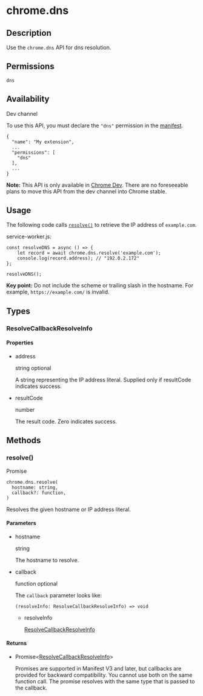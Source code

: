 # chrome.dns

## Description

Use the `chrome.dns` API for dns resolution.

## Permissions

`dns`

## Availability

Dev channel

To use this API, you must declare the `"dns"` permission in the [manifest](/docs/extensions/mv3/manifest).

```
{
  "name": "My extension",
  ...
  "permissions": [
    "dns"
  ],
  ...
}
```

**Note:** This API is only available in [Chrome Dev](https://www.google.com/chrome/dev/). There are no foreseeable plans to move this API from the dev channel into Chrome stable.

## Usage

The following code calls [`resolve()`](#method-resolve) to retrieve the IP address of `example.com`.

service-worker.js:

```
const resolveDNS = async () => {
    let record = await chrome.dns.resolve('example.com');
    console.log(record.address); // "192.0.2.172"
};

resolveDNS();
```

**Key point:** Do not include the scheme or trailing slash in the hostname. For example, `https://example.com/` is invalid.

## Types

### ResolveCallbackResolveInfo

#### Properties

- address
  
  string optional
  
  A string representing the IP address literal. Supplied only if resultCode indicates success.
- resultCode
  
  number
  
  The result code. Zero indicates success.

## Methods

### resolve()

Promise

```
chrome.dns.resolve(
  hostname: string,
  callback?: function,
)
```

Resolves the given hostname or IP address literal.

#### Parameters

- hostname
  
  string
  
  The hostname to resolve.
- callback
  
  function optional
  
  The `callback` parameter looks like:
  
  ```
  (resolveInfo: ResolveCallbackResolveInfo) => void
  ```
  
  - resolveInfo
    
    [ResolveCallbackResolveInfo](#type-ResolveCallbackResolveInfo)

#### Returns

- Promise&lt;[ResolveCallbackResolveInfo](#type-ResolveCallbackResolveInfo)&gt;
  
  Promises are supported in Manifest V3 and later, but callbacks are provided for backward compatibility. You cannot use both on the same function call. The promise resolves with the same type that is passed to the callback.